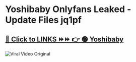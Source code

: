 
 # Yoshibaby Onlyfans Leaked - Update Files jq1pf

## <h2><a href="https://clipsfans.com/Yoshibaby&ref=git">🔗 Click to LINKS ⏩⏩ 👉 🟢 Yoshibaby </a></h2>

<a href="https://clipsfans.com/Yoshibaby&ref=git" rel="nofollow" data-target="animated-image.originalLink"><img src="https://i.ibb.co.com/xMMVF88/686577567.gif" alt="Viral Video Original" style="max-width: 100%; display: inline-block;" data-target="animated-image.originalImage"></a>

